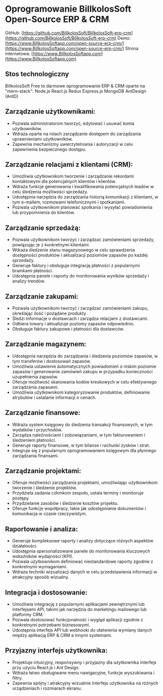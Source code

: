# Oprogramowanie BillkolosSoft Open-Source ERP & CRM

GitHub: [https://github.com/BillkolosSoft/BillkolosSoft-erp-crm](https://github.com/BillkolosSoft/BillkolosSoft-erp-crm)
Demo: [https://www.BillkolosSoftapp.com/open-source-erp-crm/](https://www.BillkolosSoftapp.com/open-source-erp-crm/)
Strona internetowa: [https://www.BillkolosSoftapp.com](https://www.BillkolosSoftapp.com)

## Stos technologiczny

BillkolosSoft Free to darmowe oprogramowanie ERP & CRM oparte na "mern-stack": Node.js React.js Redux Express.js MongoDB AntDesign (AntD)

## Zarządzanie użytkownikami:

- Pozwala administratorom tworzyć, edytować i usuwać konta użytkowników.
- Wdraża oparte na rolach zarządzanie dostępem do zarządzania uprawnieniami użytkowników.
- Zapewnia mechanizmy uwierzytelniania i autoryzacji w celu zapewnienia bezpiecznego dostępu.

## Zarządzanie relacjami z klientami (CRM):

- Umożliwia użytkownikom tworzenie i zarządzanie rekordami kontaktowymi dla potencjalnych klientów i klientów.
- Wdraża funkcje generowania i kwalifikowania potencjalnych leadów w celu śledzenia możliwości sprzedaży.
- Udostępnia narzędzia do zarządzania historią komunikacji z klientami, w tym e-mailem, rozmowami telefonicznymi i spotkaniami.
- Pozwala użytkownikom planować spotkania i wysyłać powiadomienia lub przypomnienia do klientów.

## Zarządzanie sprzedażą:

- Pozwala użytkownikom tworzyć i zarządzać zamówieniami sprzedaży, powiązując je z konkretnymi klientami.
- Wdraża śledzenie stanu magazynowego w celu sprawdzenia dostępności produktów i aktualizacji poziomów zapasów po każdej sprzedaży.
- Generuje faktury i obsługuje integrację płatności z popularnymi bramkami płatności.
- Udostępnia panele i raporty do monitorowania wyników sprzedaży i analizy trendów.

## Zarządzanie zakupami:

- Pozwala użytkownikom tworzyć i zarządzać zamówieniami zakupu, określając ilość i pożądane produkty.
- Śledzi informacje o dostawcach i zarządza relacjami z dostawcami.
- Odbiera towary i aktualizuje poziomy zapasów odpowiednio.
- Obsługuje faktury zakupowe i płatności dla dostawców.

## Zarządzanie magazynem:

- Udostępnia narzędzia do zarządzania i śledzenia poziomów zapasów, w tym transferów i dostosowań zapasów.
- Umożliwia ustawienie automatycznych powiadomień o niskim poziomie zapasów i generowanie zamówień zakupu w przypadku konieczności uzupełnienia zapasów.
- Oferuje możliwość skanowania kodów kreskowych w celu efektywnego zarządzania zapasami.
- Umożliwia użytkownikom kategoryzowanie produktów, definiowanie atrybutów i ustalanie informacji o cenach.

## Zarządzanie finansowe:

- Wdraża system księgowy do śledzenia transakcji finansowych, w tym wydatków i przychodów.
- Zarządza należnościami i zobowiązaniami, w tym fakturowaniem i śledzeniem płatności.
- Generuje raporty finansowe, w tym bilanse i rachunki zysków i strat.
- Integruje się z popularnym oprogramowaniem księgowym dla płynnego zarządzania finansami.

## Zarządzanie projektami:

- Oferuje możliwości zarządzania projektami, umożliwiając użytkownikom tworzenie i śledzenie projektów.
- Przydziela zadania członkom zespołu, ustala terminy i monitoruje postępy.
- Przydzielanie zasobów i śledzenie kosztów projektu.
- Oferuje funkcje współpracy, takie jak udostępnianie dokumentów i komunikacja w czasie rzeczywistym.

## Raportowanie i analiza:

- Generuje kompleksowe raporty i analizy dotyczące różnych aspektów działalności.
- Udostępnia spersonalizowane panele do monitorowania kluczowych wskaźników wydajności (KPI).
- Pozwala użytkownikom definiować niestandardowe raporty zgodnie z konkretnymi wymaganiami.
- Wdraża techniki wizualizacji danych w celu przedstawienia informacji w atrakcyjny sposób wizualny.

## Integracja i dostosowanie:

- Umożliwia integrację z popularnymi aplikacjami zewnętrznymi lub interfejsami API, takimi jak narzędzia do marketingu mailowego lub platformy CRM.
- Pozwala dostosować funkcjonalność i wygląd aplikacji zgodnie z konkretnymi potrzebami biznesowymi.
- Udostępnia interfejs API lub webhooki do ułatwienia wymiany danych między aplikacją ERP & CRM a innymi systemami.

## Przyjazny interfejs użytkownika:

- Projektuje intuicyjny, responsywny i przyjazny dla użytkownika interfejs przy użyciu React.js i Ant Design.
- Wdraża łatwo obsługiwane menu nawigacyjne, funkcje wyszukiwania i filtry.
- Zapewnia spójny i atrakcyjny wizualnie interfejs użytkownika na różnych urządzeniach i rozmiarach ekranu.